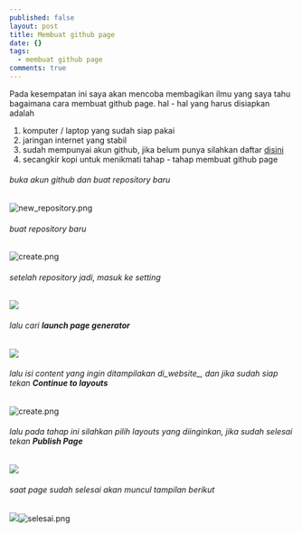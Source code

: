 ```yaml
---
published: false
layout: post
title: Membuat github page
date: {}
tags: 
  - membuat github page
comments: true
---
```

Pada kesempatan ini saya akan mencoba membagikan ilmu yang saya tahu bagaimana cara membuat github page.
hal - hal yang harus disiapkan adalah
1. komputer / laptop yang sudah siap pakai
2. jaringan internet yang stabil
3. sudah mempunyai akun github, jika belum punya silahkan daftar [disini](https://github.com/)
4. secangkir kopi untuk menikmati tahap - tahap membuat github page

###### buka akun github dan buat repository baru
 ![new_repository.png]({{site.baseurl}}/_posts/new_repository.png)
 
###### buat repository baru
![create.png]({{site.baseurl}}/_posts/create.png)

###### setelah repository jadi, masuk ke setting
![]({{site.baseurl}}/_posts/setting.png)

###### lalu cari **launch page generator**
![]({{site.baseurl}}/_posts/generator.png)

###### lalu isi _content_ yang ingin ditampilakan di_website_, dan jika sudah siap tekan **Continue to layouts**
![create.png]({{site.baseurl}}/_posts/create.png)

###### lalu pada tahap ini silahkan pilih layouts yang diinginkan, jika sudah selesai tekan **Publish Page**
![]({{site.baseurl}}/_posts/layout.png)

###### saat  page sudah selesai akan muncul tampilan berikut
![]({{site.baseurl}}/_posts/selesai.png)![selesai.png]({{site.baseurl}}/_posts/selesai.png)

